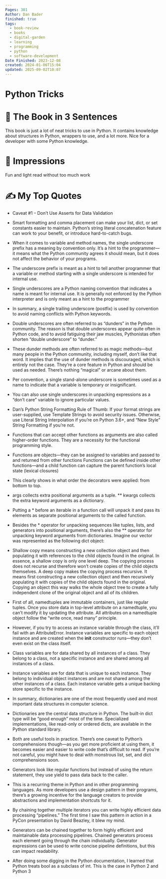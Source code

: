 ```yaml
---
Pages: 301
Author: Dan Bader
finished: true
tags:
  - book-review
  - books
  - digital-garden
  - learning
  - programming
  - python
  - software-development
Date Finished: 2023-12-08
created: 2024-01-06T15:04
updated: 2025-09-02T10:07
---
```

# Python Tricks


# 🚀 The Book in 3 Sentences
This book is just a lot of neat tricks to use in Python. It contains knowledge about structures in Python, wrappers to use, and a lot more. Nice for a developer with some Python knowledge. 

# 🎨 Impressions
Fun and light read without too much work


# ✍️ My Top  Quotes

- Caveat #1 – Don’t Use Asserts for Data Validation
 
- Smart formatting and comma placement can make your list, dict, or set constants easier to maintain. Python’s string literal concatenation feature can work to your benefit, or introduce hard-to-catch bugs.
 
- When it comes to variable and method names, the single underscore prefix has a meaning by convention only. It’s a hint to the programmer—it means what the Python community agrees it should mean, but it does not affect the behavior of your programs.
 
- The underscore prefix is meant as a hint to tell another programmer that a variable or method starting with a single underscore is intended for internal use.
 
- Single underscores are a Python naming convention that indicates a name is meant for internal use. It is generally not enforced by the Python interpreter and is only meant as a hint to the programmer
 
- In summary, a single trailing underscore (postfix) is used by convention to avoid naming conflicts with Python keywords.
 
- Double underscores are often referred to as “dunders” in the Python community. The reason is that double underscores appear quite often in Python code, and to avoid fatiguing their jaw muscles, Pythonistas often shorten “double underscore” to “dunder.”
 
- These dunder methods are often referred to as magic methods—but many people in the Python community, including myself, don’t like that word. It implies that the use of dunder methods is discouraged, which is entirely not the case. They’re a core feature in Python and should be used as needed. There’s nothing “magical” or arcane about them.
 
- Per convention, a single stand-alone underscore is sometimes used as a name to indicate that a variable is temporary or insignificant.
 
- You can also use single underscores in unpacking expressions as a “don’t care” variable to ignore particular values.
 
- Dan’s Python String Formatting Rule of Thumb: If your format strings are user-supplied, use Template Strings to avoid security issues. Otherwise, use Literal String Interpolation if you’re on Python 3.6+, and “New Style” String Formatting if you’re not.
 
- Functions that can accept other functions as arguments are also called higher-order functions. They are a necessity for the functional programming style.
 
- Functions are objects—they can be assigned to variables and passed to and returned from other functions Functions can be defined inside other functions—and a child function can capture the parent function’s local state (lexical closures)
 
- This clearly shows in what order the decorators were applied: from bottom to top.
 
- args collects extra positional arguments as a tuple. ** kwargs collects the extra keyword arguments as a dictionary.
 
- Putting a * before an iterable in a function call will unpack it and pass its elements as separate positional arguments to the called function.
 
- Besides the * operator for unpacking sequences like tuples, lists, and generators into positional arguments, there’s also the ** operator for unpacking keyword arguments from dictionaries. Imagine our vector was represented as the following dict object:
 
- Shallow copy means constructing a new collection object and then populating it with references to the child objects found in the original. In essence, a shallow copy is only one level deep. The copying process does not recurse and therefore won’t create copies of the child objects themselves. A deep copy makes the copying process recursive. It means first constructing a new collection object and then recursively populating it with copies of the child objects found in the original. Copying an object this way walks the whole object tree to create a fully independent clone of the original object and all of its children.
 
- First of all, namedtuples are immutable containers, just like regular tuples. Once you store data in top-level attribute on a namedtuple, you can’t modify it by updating the attribute. All attributes on a namedtuple object follow the “write once, read many” principle.
 
- However, if you try to access an instance variable through the class, it’ll fail with an AttributeError. Instance variables are specific to each object instance and are created when the __init__ constructor runs—they don’t even exist on the class itself.
 
- Class variables are for data shared by all instances of a class. They belong to a class, not a specific instance and are shared among all instances of a class.
 
- Instance variables are for data that is unique to each instance. They belong to individual object instances and are not shared among the other instances of a class. Each instance variable gets a unique backing store specific to the instance.
 
- In summary, dictionaries are one of the most frequently used and most important data structures in computer science.
 
- Dictionaries are the central data structure in Python. The built-in dict type will be “good enough” most of the time. Specialized implementations, like read-only or ordered dicts, are available in the Python standard library.
 
- Both are useful tools in practice. There’s one caveat to Python’s comprehensions though—as you get more proficient at using them, it becomes easier and easier to write code that’s difficult to read. If you’re not careful, you might have to deal with monstrous list, set, and dict comprehensions soon.
 
- Generators look like regular functions but instead of using the return statement, they use yield to pass data back to the caller.
 
- This is a recurring theme in Python and in other programming languages. As more developers use a design pattern in their programs, there’s a growing incentive for the language creators to provide abstractions and implementation shortcuts for it.
 
- By chaining together multiple iterators you can write highly efficient data processing “pipelines.” The first time I saw this pattern in action in a PyCon presentation by David Beazley, it blew my mind.
 
- Generators can be chained together to form highly efficient and maintainable data processing pipelines. Chained generators process each element going through the chain individually. Generator expressions can be used to write concise pipeline definitions, but this can impact readability.
 
- After doing some digging in the Python documentation, I learned that Python treats bool as a subclass of int. This is the case in Python 2 and Python 3
 
